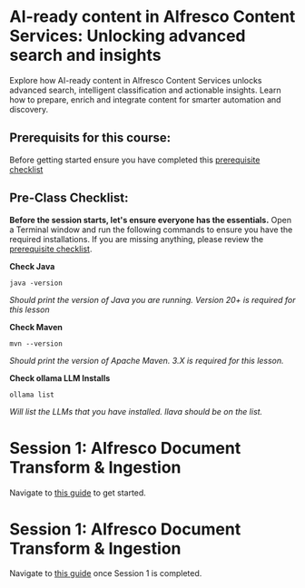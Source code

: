 # AI-ready content in Alfresco Content Services: Unlocking advanced search and insights
Explore how AI-ready content in Alfresco Content Services unlocks advanced search, intelligent classification and actionable insights. Learn how to prepare, enrich and integrate content for smarter automation and discovery.



## Prerequisits for this course:
Before getting started ensure you have completed this [prerequisite checklist](./pre-req.md)


## Pre-Class Checklist:
**Before the session starts, let's ensure everyone has the essentials.** 
Open a Terminal window and run the following commands to ensure you have the required installations. If you are missing anything, please review the [prerequisite checklist](./pre-req.md).

**Check Java**
```
java -version
```
_Should print the version of Java you are running. Version 20+ is required for this lesson_

**Check Maven**
```
mvn --version
```
_Should print the version of Apache Maven. 3.X is required for this lesson._


**Check ollama LLM Installs**
```
ollama list
```
_Will list the LLMs that you have installed. llava should be on the list._


# Session 1: Alfresco Document Transform & Ingestion
Navigate to [this guide](/class-guides/session-1.md) to get started.

# Session 1: Alfresco Document Transform & Ingestion
Navigate to [this guide](/class-guides/session-2.md) once Session 1 is completed.
